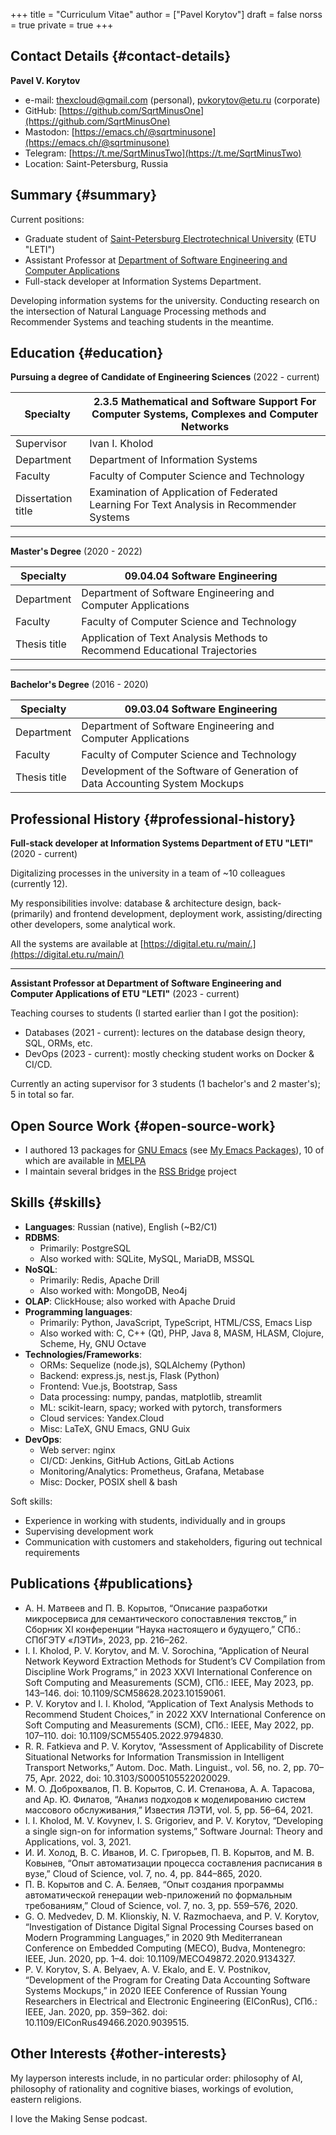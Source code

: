 +++
title = "Curriculum Vitae"
author = ["Pavel Korytov"]
draft = false
norss = true
private = true
+++

## Contact Details {#contact-details}

**Pavel V. Korytov**

-   e-mail: [thexcloud@gmail.com](mailto:thexcloud@gmail.com) (personal), [pvkorytov@etu.ru](mailto:pvkorytov@etu.ru) (corporate)
-   GitHub: [https://github.com/SqrtMinusOne](https://github.com/SqrtMinusOne)
-   Mastodon: [https://emacs.ch/@sqrtminusone](https://emacs.ch/@sqrtminusone)
-   Telegram: [https://t.me/SqrtMinusTwo](https://t.me/SqrtMinusTwo)
-   Location: Saint-Petersburg, Russia


## Summary {#summary}

Current positions:

-   Graduate student of [Saint-Petersburg Electrotechnical University](https://etu.ru/en/university/) (ETU "LETI")
-   Assistant Professor at [Department of Software Engineering and Computer Applications](https://etu.ru/en/study/faculties/faculty-of-computing-technologies-and-informatics/departments/department-of-software-engineering-and-computer-applications)
-   Full-stack developer at Information Systems Department.

Developing information systems for the university. Conducting research on the intersection of Natural Language Processing methods and Recommender Systems and teaching students in the meantime.


## Education {#education}

**Pursuing a degree of Candidate of Engineering Sciences** (2022 - current)
<div class="table-no-header">

| Specialty          | 2.3.5 Mathematical and Software Support For Computer Systems, Complexes and Computer Networks |
|--------------------|-----------------------------------------------------------------------------------------------|
| Supervisor         | Ivan I. Kholod                                                                                |
| Department         | Department of Information Systems                                                             |
| Faculty            | Faculty of Computer Science and Technology                                                    |
| Dissertation title | Examination of Application of Federated Learning For Text Analysis in Recommender Systems     |

</div>

<hr />

**Master's Degree** (2020 - 2022)
<div class="table-no-header">

| Specialty    | 09.04.04 Software Engineering                                              |
|--------------|----------------------------------------------------------------------------|
| Department   | Department of Software Engineering and Computer Applications               |
| Faculty      | Faculty of Computer Science and Technology                                 |
| Thesis title | Application of Text Analysis Methods to Recommend Educational Trajectories |

</div>

<hr />

**Bachelor's Degree** (2016 - 2020)
<div class="table-no-header">

| Specialty    | 09.03.04 Software Engineering                                               |
|--------------|-----------------------------------------------------------------------------|
| Department   | Department of Software Engineering and Computer Applications                |
| Faculty      | Faculty of Computer Science and Technology                                  |
| Thesis title | Development of the Software of Generation of Data Accounting System Mockups |

</div>


## Professional History {#professional-history}

**Full-stack developer at Information Systems Department of ETU "LETI"** (2020 - current)

Digitalizing processes in the university in a team of ~10 colleagues (currently 12).

My responsibilities involve: database &amp; architecture design, back- (primarily) and frontend development, deployment work, assisting/directing other developers, some analytical work.

All the systems are available at [https://digital.etu.ru/main/.](https://digital.etu.ru/main/)

<hr />

**Assistant Professor at Department of Software Engineering and Computer Applications of ETU "LETI"** (2023 - current)

Teaching courses to students (I started earlier than I got the position):

-   Databases (2021 - current): lectures on the database design theory, SQL, ORMs, etc.
-   DevOps (2023 - current): mostly checking student works on Docker &amp; CI/CD.

Currently an acting supervisor for 3 students (1 bachelor's and 2 master's); 5 in total so far.


## Open Source Work {#open-source-work}

-   I authored 13 packages for [GNU Emacs](https://www.gnu.org/software/emacs/) (see [My Emacs Packages](https://sqrtminusone.xyz/emacs-packages/)), 10 of which are available in [MELPA](https://melpa.org/#/)
-   I maintain several bridges in the [RSS Bridge](https://github.com/RSS-Bridge/rss-bridge) project


## Skills {#skills}

-   **Languages**: <span class="underline">Russian</span> (native), <span class="underline">English</span> (~B2/C1)
-   **RDBMS**:
    -   Primarily: <span class="underline">PostgreSQL</span>
    -   Also worked with: <span class="underline">SQLite</span>, <span class="underline">MySQL</span>, <span class="underline">MariaDB</span>, <span class="underline">MSSQL</span>
-   **NoSQL**:
    -   Primarily: <span class="underline">Redis</span>, <span class="underline">Apache Drill</span>
    -   Also worked with: <span class="underline">MongoDB</span>, <span class="underline">Neo4j</span>
-   **OLAP**: <span class="underline">ClickHouse</span>; also worked with <span class="underline">Apache Druid</span>
-   **Programming languages**:
    -   Primarily: <span class="underline">Python</span>, <span class="underline">JavaScript</span>, <span class="underline">TypeScript</span>, <span class="underline">HTML/CSS</span>, <span class="underline">Emacs Lisp</span>
    -   Also worked with: <span class="underline">C</span>, <span class="underline">C++ (Qt)</span>, <span class="underline">PHP</span>, <span class="underline">Java 8</span>, <span class="underline">MASM</span>, <span class="underline">HLASM</span>, <span class="underline">Clojure</span>, <span class="underline">Scheme</span>, <span class="underline">Hy</span>, <span class="underline">GNU Octave</span>
-   **Technologies/Frameworks**:
    -   ORMs: <span class="underline">Sequelize</span> (node.js), <span class="underline">SQLAlchemy</span> (Python)
    -   Backend: <span class="underline">express.js</span>, <span class="underline">nest.js</span>, <span class="underline">Flask</span> (Python)
    -   Frontend: <span class="underline">Vue.js</span>, <span class="underline">Bootstrap</span>, <span class="underline">Sass</span>
    -   Data processing: <span class="underline">numpy</span>, <span class="underline">pandas</span>, <span class="underline">matplotlib</span>, <span class="underline">streamlit</span>
    -   ML: <span class="underline">scikit-learn</span>, <span class="underline">spacy</span>; worked with <span class="underline">pytorch</span>, <span class="underline">transformers</span>
    -   Cloud services: <span class="underline">Yandex.Cloud</span>
    -   Misc: <span class="underline">LaTeX</span>, <span class="underline">GNU Emacs</span>, <span class="underline">GNU Guix</span>
-   **DevOps**:
    -   Web server: <span class="underline">nginx</span>
    -   CI/CD: <span class="underline">Jenkins</span>, <span class="underline">GitHub Actions</span>, <span class="underline">GitLab Actions</span>
    -   Monitoring/Analytics: <span class="underline">Prometheus</span>, <span class="underline">Grafana</span>, <span class="underline">Metabase</span>
    -   Misc: <span class="underline">Docker</span>, <span class="underline">POSIX shell</span> &amp; <span class="underline">bash</span>

Soft skills:

-   Experience in working with students, individually and in groups
-   Supervising development work
-   Communication with customers and stakeholders, figuring out technical requirements


## Publications {#publications}

-   <div class="text-ru"> А. Н. Матвеев and П. В. Корытов, “Описание разработки микросервиса для семантического сопоставления текстов,” in Сборник XI конференции “Наука настоящего и будущего,” СПб.: СПбГЭТУ «ЛЭТИ», 2023, pp. 216–262. </div>
-   I. I. Kholod, P. V. Korytov, and M. V. Sorochina, “Application of Neural Network Keyword Extraction Methods for Student’s CV Compilation from Discipline Work Programs,” in 2023 XXVI International Conference on Soft Computing and Measurements (SCM), СПб.: IEEE, May 2023, pp. 143–146. doi: 10.1109/SCM58628.2023.10159061.
-   P. V. Korytov and I. I. Kholod, “Application of Text Analysis Methods to Recommend Student Choices,” in 2022 XXV International Conference on Soft Computing and Measurements (SCM), СПб.: IEEE, May 2022, pp. 107–110. doi: 10.1109/SCM55405.2022.9794830.
-   R. R. Fatkieva and P. V. Korytov, “Assessment of Applicability of Discrete Situational Networks for Information Transmission in Intelligent Transport Networks,” Autom. Doc. Math. Linguist., vol. 56, no. 2, pp. 70–75, Apr. 2022, doi: 10.3103/S0005105522020029.
-   <div class="text-ru"> М. О. Доброхвалов, П. В. Корытов, С. И. Степанова, А. А. Тарасова, and Ар. Ю. Филатов, “Анализ подходов к моделированию систем  массового обслуживания,” Известия ЛЭТИ, vol. 5, pp. 56–64, 2021. </div>
-   I. I. Kholod, M. V. Kovynev, I. S. Grigoriev, and P. V. Korytov, “Developing a single sign-on for information systems,” Software Journal: Theory and Applications, vol. 3, 2021.
-   <div class="text-ru"> И. И. Холод, В. С. Иванов, И. С. Григорьев, П. В. Корытов, and М. В. Ковынев, “Опыт автоматизации процесса составления расписания в вузе,” Cloud of Science, vol. 7, no. 4, pp. 844–865, 2020. </div>
-   <div class="text-ru"> П. В. Корытов and С. А. Беляев, “Опыт создания программы автоматической  генерации web-приложений по формальным требованиям,” Cloud of Science, vol. 7, no. 3, pp. 559–576, 2020. </div>
-   G. O. Medvedev, D. M. Klionskiy, N. V. Razmochaeva, and P. V. Korytov, “Investigation of Distance Digital Signal Processing Courses based on Modern Programming Languages,” in 2020 9th Mediterranean Conference on Embedded Computing (MECO), Budva, Montenegro: IEEE, Jun. 2020, pp. 1–4. doi: 10.1109/MECO49872.2020.9134327.
-   P. V. Korytov, S. A. Belyaev, A. V. Ekalo, and E. V. Postnikov, “Development of the Program for Creating Data Accounting Software Systems Mockups,” in 2020 IEEE Conference of Russian Young Researchers in Electrical and Electronic Engineering (EIConRus), СПб.: IEEE, Jan. 2020, pp. 359–362. doi: 10.1109/EIConRus49466.2020.9039515.


## Other Interests {#other-interests}

My layperson interests include, in no particular order: philosophy of AI, philosophy of rationality and cognitive biases, workings of evolution, eastern religions.

I love the Making Sense podcast.
